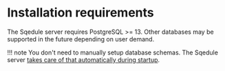 # Installation requirements

The Sqedule server requires PostgreSQL >= 13. Other databases may be supported in the future depending on user demand.

!!! note
    You don't need to manually setup database schemas. The Sqedule server [takes care of that automatically during startup](../concepts/database-schema-migration.md).
